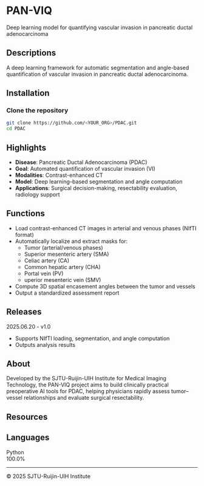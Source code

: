 # PAN-VIQ
Deep learning model for quantifying vascular invasion in pancreatic ductal adenocarcinoma

## Descriptions  
A deep learning framework for automatic segmentation and angle-based quantification of vascular invasion in pancreatic ductal adenocarcinoma.

## Installation

### Clone the repository
```bash
git clone https://github.com/<YOUR_ORG>/PDAC.git
cd PDAC
```

## Highlights
- **Disease**: Pancreatic Ductal Adenocarcinoma (PDAC)
- **Goal**: Automated quantification of vascular invasion (VI)
- **Modalities**: Contrast-enhanced CT
- **Model**: Deep learning–based segmentation and angle computation
- **Applications**: Surgical decision-making, resectability evaluation, radiology support

## Functions  
- Load contrast-enhanced CT images in arterial and venous phases (NIfTI format)
- Automatically localize and extract masks for:
  - Tumor (arterial/venous phases)
  - Superior mesenteric artery (SMA)
  - Celiac artery (CA)
  - Common hepatic artery (CHA)
  - Portal vein (PV)
  - uperior mesenteric vein (SMV)
- Compute 3D spatial encasement angles between the tumor and vessels
- Output a standardized assessment report

## Releases  
2025.06.20 - v1.0  
- Supports NIfTI loading, segmentation, and angle computation
- Outputs analysis results  

## About  
Developed by the SJTU-Ruijin-UIH Institute for Medical Imaging Technology, the PAN-VIQ project aims to build clinically practical preoperative AI tools for PDAC, helping physicians rapidly assess tumor–vessel relationships and evaluate surgical resectability.

## Resources  


## Languages  
Python  
100.0%

---

© 2025 SJTU-Ruijin-UIH Institute
